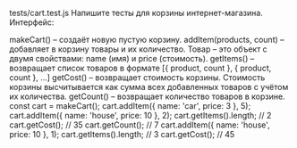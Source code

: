 tests/cart.test.js
Напишите тесты для корзины интернет-магазина. Интерфейс:

makeCart() – создаёт новую пустую корзину.
addItem(products, count) – добавляет в корзину товары и их количество. Товар – это объект с двумя свойствами: name (имя) и price (стоимость).
getItems() – возвращает список товаров в формате [{ product, count }, { product, count }, ...]
getCost() – возвращает стоимость корзины. Стоимость корзины высчитывается как сумма всех добавленных товаров с учётом их количества.
getCount() – возвращает количество товаров в корзине.
const cart = makeCart();
cart.addItem({ name: 'car', price: 3 }, 5);
cart.addItem({ name: 'house', price: 10 }, 2);
cart.getItems().length; // 2
cart.getCost(); // 35
cart.getCount(); // 7
cart.addItem({ name: 'house', price: 10 }, 1);
cart.getItems().length; // 3
cart.getCost(); // 45
